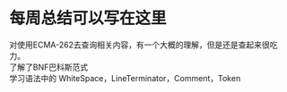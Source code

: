 # 每周总结可以写在这里

对使用ECMA-262去查询相关内容，有一个大概的理解，但是还是查起来很吃力。  
了解了BNF巴科斯范式  
学习语法中的 WhiteSpace，LineTerminator，Comment，Token
